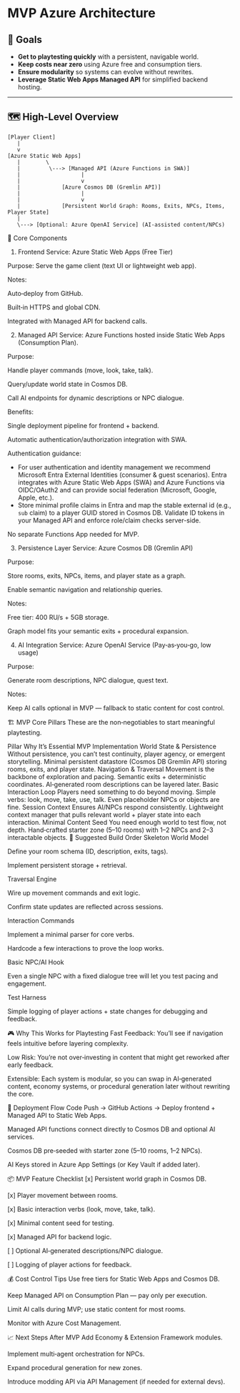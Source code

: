 # MVP Azure Architecture

## 🎯 Goals

- **Get to playtesting quickly** with a persistent, navigable world.
- **Keep costs near zero** using Azure free and consumption tiers.
- **Ensure modularity** so systems can evolve without rewrites.
- **Leverage Static Web Apps Managed API** for simplified backend hosting.

---

## 🗺 High-Level Overview

```plaintext
[Player Client]
   |
   v
[Azure Static Web Apps]
   |        \
   |         \---> [Managed API (Azure Functions in SWA)]
   |                   |
   |                   v
   |             [Azure Cosmos DB (Gremlin API)]
   |                   |
   |                   v
   |             [Persistent World Graph: Rooms, Exits, NPCs, Items, Player State]
   |
   \---> [Optional: Azure OpenAI Service] (AI-assisted content/NPCs)
```

🧩 Core Components

1. Frontend
   Service: Azure Static Web Apps (Free Tier)

Purpose: Serve the game client (text UI or lightweight web app).

Notes:

Auto‑deploy from GitHub.

Built‑in HTTPS and global CDN.

Integrated with Managed API for backend calls.

2. Managed API
   Service: Azure Functions hosted inside Static Web Apps (Consumption Plan).

Purpose:

Handle player commands (move, look, take, talk).

Query/update world state in Cosmos DB.

Call AI endpoints for dynamic descriptions or NPC dialogue.

Benefits:

Single deployment pipeline for frontend + backend.

Automatic authentication/authorization integration with SWA.

Authentication guidance:

- For user authentication and identity management we recommend Microsoft Entra External Identities (consumer & guest scenarios). Entra integrates with Azure Static Web Apps (SWA) and Azure Functions via OIDC/OAuth2 and can provide social federation (Microsoft, Google, Apple, etc.).
- Store minimal profile claims in Entra and map the stable external id (e.g., `sub` claim) to a player GUID stored in Cosmos DB. Validate ID tokens in your Managed API and enforce role/claim checks server-side.

No separate Functions App needed for MVP.

3. Persistence Layer
   Service: Azure Cosmos DB (Gremlin API)

Purpose:

Store rooms, exits, NPCs, items, and player state as a graph.

Enable semantic navigation and relationship queries.

Notes:

Free tier: 400 RU/s + 5GB storage.

Graph model fits your semantic exits + procedural expansion.

4. AI Integration
   Service: Azure OpenAI Service (Pay‑as‑you‑go, low usage)

Purpose:

Generate room descriptions, NPC dialogue, quest text.

Notes:

Keep AI calls optional in MVP — fallback to static content for cost control.

🏗 MVP Core Pillars
These are the non‑negotiables to start meaningful playtesting.

Pillar Why It’s Essential MVP Implementation
World State & Persistence Without persistence, you can’t test continuity, player agency, or emergent storytelling. Minimal persistent datastore (Cosmos DB Gremlin API) storing rooms, exits, and player state.
Navigation & Traversal Movement is the backbone of exploration and pacing. Semantic exits + deterministic coordinates. AI‑generated room descriptions can be layered later.
Basic Interaction Loop Players need something to do beyond moving. Simple verbs: look, move, take, use, talk. Even placeholder NPCs or objects are fine.
Session Context Ensures AI/NPCs respond consistently. Lightweight context manager that pulls relevant world + player state into each interaction.
Minimal Content Seed You need enough world to test flow, not depth. Hand‑crafted starter zone (5–10 rooms) with 1–2 NPCs and 2–3 interactable objects.
📜 Suggested Build Order
Skeleton World Model

Define your room schema (ID, description, exits, tags).

Implement persistent storage + retrieval.

Traversal Engine

Wire up movement commands and exit logic.

Confirm state updates are reflected across sessions.

Interaction Commands

Implement a minimal parser for core verbs.

Hardcode a few interactions to prove the loop works.

Basic NPC/AI Hook

Even a single NPC with a fixed dialogue tree will let you test pacing and engagement.

Test Harness

Simple logging of player actions + state changes for debugging and feedback.

🎮 Why This Works for Playtesting
Fast Feedback: You’ll see if navigation feels intuitive before layering complexity.

Low Risk: You’re not over‑investing in content that might get reworked after early feedback.

Extensible: Each system is modular, so you can swap in AI‑generated content, economy systems, or procedural generation later without rewriting the core.

🚀 Deployment Flow
Code Push → GitHub Actions → Deploy frontend + Managed API to Static Web Apps.

Managed API functions connect directly to Cosmos DB and optional AI services.

Cosmos DB pre‑seeded with starter zone (5–10 rooms, 1–2 NPCs).

AI Keys stored in Azure App Settings (or Key Vault if added later).

📦 MVP Feature Checklist
[x] Persistent world graph in Cosmos DB.

[x] Player movement between rooms.

[x] Basic interaction verbs (look, move, take, talk).

[x] Minimal content seed for testing.

[x] Managed API for backend logic.

[ ] Optional AI‑generated descriptions/NPC dialogue.

[ ] Logging of player actions for feedback.

💰 Cost Control Tips
Use free tiers for Static Web Apps and Cosmos DB.

Keep Managed API on Consumption Plan — pay only per execution.

Limit AI calls during MVP; use static content for most rooms.

Monitor with Azure Cost Management.

📈 Next Steps After MVP
Add Economy & Extension Framework modules.

Implement multi‑agent orchestration for NPCs.

Expand procedural generation for new zones.

Introduce modding API via API Management (if needed for external devs).
